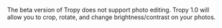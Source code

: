 The beta version of Tropy does not support photo editing. Tropy 1.0 will allow you to crop, rotate, and change brightness/contrast on your photos.